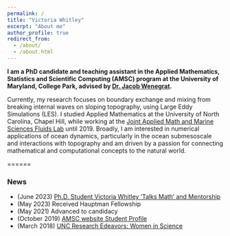 ```yaml
---
permalink: /
title: "Victoria Whitley"
excerpt: "About me"
author_profile: true
redirect_from: 
  - /about/
  - /about.html
---
```


__I am a PhD candidate and teaching assistant in the Applied Mathematics, Statistics and Scientific Computing (AMSC) program at the University of Maryland, College Park, advised by [Dr. Jacob Wenegrat](https://wenegrat.github.io).__

Currently, my research focuses on boundary exchange and mixing from breaking internal waves on sloping topography, using Large Eddy Simulations (LES). I studied Applied Mathematics at the University of North Carolina, Chapel Hill, while working at the [Joint Applied Math and Marine Sciences Fluids Lab](https://amath.unc.edu/research/fluid-mechanics/fluids-lab/) until 2019. Broadly, I am interested in numerical applications of ocean dynamics, particularly in the ocean submesoscale and interactions with topography and am driven by a passion for connecting mathematical and computational concepts to the natural world. 

======
### News
* (June 2023) [Ph.D. Student Victoria Whitley ‘Talks Math’ and Mentorship](https://cmns.umd.edu/news-events/news/phd-student-victoria-whitley-coleads-girls-talk-math-camp)
* (May 2023) Received Hauptman Fellowship
* (May 2021) Advanced to candidacy
* (October 2019) [AMSC website Student Profile](https://amsc.umd.edu/people/profiles/student-profiles/17-student-profiles/182-victoria-whitley.html)
* (March 2018) [UNC Research Edeavors: Women in Science](https://endeavors.unc.edu/victoria-whitley/)
